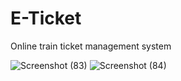 # E-Ticket
Online train ticket management system


![Screenshot (83)](https://github.com/nazat47/E-Ticket/assets/77552644/ba4fc142-b80b-4b6b-8c52-51139c3c8659)
![Screenshot (84)](https://github.com/nazat47/E-Ticket/assets/77552644/6428bafc-ea65-4344-a065-c3132d363423)
